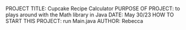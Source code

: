 PROJECT TITLE: Cupcake Recipe Calculator
PURPOSE OF PROJECT: to plays around with the Math library in Java
DATE: May 30/23
HOW TO START THIS PROJECT: run Main.java
AUTHOR: Rebecca
